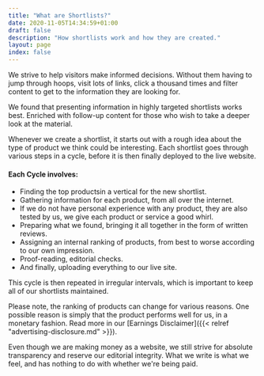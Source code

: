 ```yaml
---
title: "What are Shortlists?"
date: 2020-11-05T14:34:59+01:00
draft: false
description: "How shortlists work and how they are created."
layout: page
index: false
---
```


We strive to help visitors make informed decisions. Without them having to jump through hoops, visit lots of links, click a thousand times and filter content to get to the information they are looking for.

We found that presenting information in highly targeted shortlists works best. Enriched with follow-up content for those who wish to take a deeper look at the material.

Whenever we create a shortlist, it starts out with a rough idea about the type of product we think could be interesting.
Each shortlist goes through various steps in a cycle, before it is then finally deployed to the live website.

#### Each Cycle involves:
 - Finding the top productsin a vertical for the new shortlist.
 - Gathering information for each product, from all over the internet.
 - If we do not have personal experience with any product, they are also tested by us, we give each product or service a good whirl.
 - Preparing what we found, bringing it all together in the form of written reviews.
 - Assigning an internal ranking of products, from best to worse according to our own impression.
 - Proof-reading, editorial checks.
 - And finally, uploading everything to our live site.

 This cycle is then repeated in irregular intervals, which is important to keep all of our shortlists maintained.

 Please note, the ranking of products can change for various reasons. One possible reason is simply that the product performs well for us, in a monetary fashion. Read more in our [Earnings Disclaimer]({{< relref "advertising-disclosure.md" >}}).

 Even though we are making money as a website, we still strive for absolute transparency and reserve our editorial integrity. What we write is what we feel, and has nothing to do with whether we're being paid.